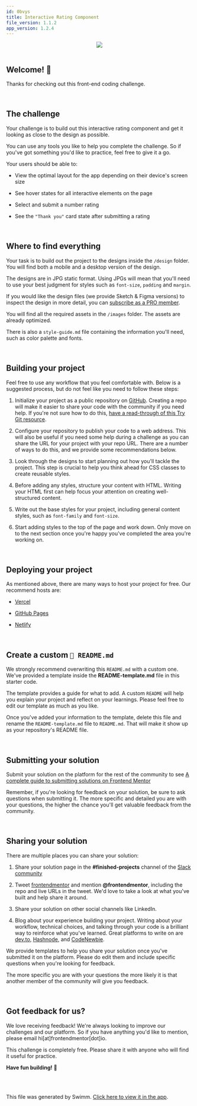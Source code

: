```yaml
---
id: 0bvys
title: Interactive Rating Component
file_version: 1.1.2
app_version: 1.2.4
---
```


<div align="center"><img src="https://firebasestorage.googleapis.com/v0/b/swimmio-content/o/repositories%2FZ2l0aHViJTNBJTNBaW50ZXJhY3RpdmUtcmF0aW5nLWNvbXBvbmVudCUzQSUzQWpha3Viamlyb3Vz%2Fbc278932-9971-40d1-b2b8-a9d7a0943918.jpg?alt=media&token=0b64cbda-b546-427b-a299-15177505acf3" style="width:'100%'"/></div>

<br/>

## Welcome! 👋

Thanks for checking out this front-end coding challenge.

<br/>

## The challenge

Your challenge is to build out this interactive rating component and get it looking as close to the design as possible.

You can use any tools you like to help you complete the challenge. So if you've got something you'd like to practice, feel free to give it a go.

Your users should be able to:

*   View the optimal layout for the app depending on their device's screen size
    
*   See hover states for all interactive elements on the page
    
*   Select and submit a number rating
    
*   See the `"Thank you"` card state after submitting a rating
    

<br/>

## Where to find everything

Your task is to build out the project to the designs inside the `/design` folder. You will find both a mobile and a desktop version of the design.

The designs are in JPG static format. Using JPGs will mean that you'll need to use your best judgment for styles such as `font-size`, `padding` and `margin`.

If you would like the design files (we provide Sketch & Figma versions) to inspect the design in more detail, you can [subscribe as a PRO member](https://www.frontendmentor.io/pro).

You will find all the required assets in the `/images` folder. The assets are already optimized.

There is also a `style-guide.md` file containing the information you'll need, such as color palette and fonts.

<br/>

## Building your project

Feel free to use any workflow that you feel comfortable with. Below is a suggested process, but do not feel like you need to follow these steps:

1.  Initialize your project as a public repository on [GitHub](https://github.com/). Creating a repo will make it easier to share your code with the community if you need help. If you're not sure how to do this, [have a read-through of this Try Git resource](https://try.github.io/).
    
2.  Configure your repository to publish your code to a web address. This will also be useful if you need some help during a challenge as you can share the URL for your project with your repo URL. There are a number of ways to do this, and we provide some recommendations below.
    
3.  Look through the designs to start planning out how you'll tackle the project. This step is crucial to help you think ahead for CSS classes to create reusable styles.
    
4.  Before adding any styles, structure your content with HTML. Writing your HTML first can help focus your attention on creating well-structured content.
    
5.  Write out the base styles for your project, including general content styles, such as `font-family` and `font-size`.
    
6.  Start adding styles to the top of the page and work down. Only move on to the next section once you're happy you've completed the area you're working on.
    

<br/>

## Deploying your project

As mentioned above, there are many ways to host your project for free. Our recommend hosts are:

*   [Vercel](https://vercel.com/)
    
*   [GitHub Pages](https://pages.github.com/)
    
*   [Netlify](https://www.netlify.com/)
    

<br/>

## Create a custom `📄 README.md`

We strongly recommend overwriting this `README.md` with a custom one. We've provided a template inside the **README-template.md** file in this starter code.

The template provides a guide for what to add. A custom `README` will help you explain your project and reflect on your learnings. Please feel free to edit our template as much as you like.

Once you've added your information to the template, delete this file and rename the `README-template.md` file to `README.md`. That will make it show up as your repository's README file.

<br/>

## Submitting your solution

Submit your solution on the platform for the rest of the community to see [A complete guide to submitting solutions on Frontend Mentor](a-complete-guide-to-submitting-solutions-on-frontend-mentor.xa0zy.sw.md)

Remember, if you're looking for feedback on your solution, be sure to ask questions when submitting it. The more specific and detailed you are with your questions, the higher the chance you'll get valuable feedback from the community.

<br/>

## Sharing your solution

There are multiple places you can share your solution:

1.  Share your solution page in the **#finished-projects** channel of the [Slack community](https://www.frontendmentor.io/slack)
    
2.  Tweet [frontendmentor](https://twitter.com/frontendmentor) and mention **@frontendmentor**, including the repo and live URLs in the tweet. We'd love to take a look at what you've built and help share it around.
    
3.  Share your solution on other social channels like LinkedIn.
    
4.  Blog about your experience building your project. Writing about your workflow, technical choices, and talking through your code is a brilliant way to reinforce what you've learned. Great platforms to write on are [dev.to](https://dev.to/), [Hashnode](https://hashnode.com/), and [CodeNewbie](https://community.codenewbie.org/).
    

We provide templates to help you share your solution once you've submitted it on the platform. Please do edit them and include specific questions when you're looking for feedback.

The more specific you are with your questions the more likely it is that another member of the community will give you feedback.

<br/>

## Got feedback for us?

We love receiving feedback! We're always looking to improve our challenges and our platform. So if you have anything you'd like to mention, please email hi\[at\]frontendmentor\[dot\]io.

This challenge is completely free. Please share it with anyone who will find it useful for practice.

**Have fun building!** 🚀

<br/>

<br/>

This file was generated by Swimm. [Click here to view it in the app](https://app.swimm.io/repos/Z2l0aHViJTNBJTNBaW50ZXJhY3RpdmUtcmF0aW5nLWNvbXBvbmVudCUzQSUzQWpha3Viamlyb3Vz/docs/0bvys).
